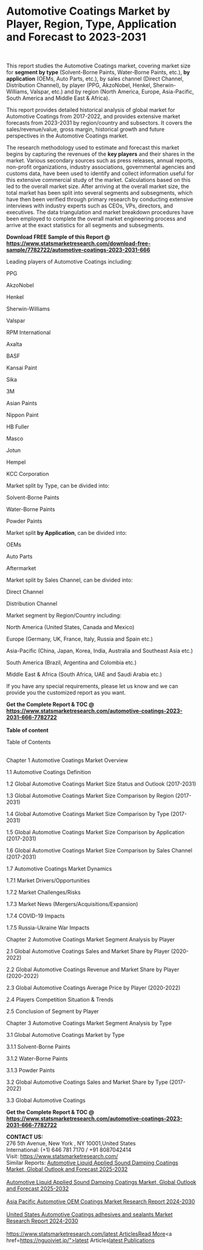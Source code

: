 <h1>Automotive Coatings Market by Player, Region, Type, Application and Forecast to 2023-2031</h1><br/><p>This report studies the Automotive Coatings market, covering market size for <strong>segment by type</strong> (Solvent-Borne Paints, Water-Borne Paints, etc.), <strong>by application</strong> (OEMs, Auto Parts, etc.), by sales channel (Direct Channel, Distribution Channel), by player (PPG, AkzoNobel, Henkel, Sherwin-Williams, Valspar, etc.) and by region (North America, Europe, Asia-Pacific, South America and Middle East & Africa).</p><p>This report provides detailed historical analysis of global market for Automotive Coatings from 2017-2022, and provides extensive market forecasts from 2023-2031 by region/country and subsectors. It covers the sales/revenue/value, gross margin, historical growth and future perspectives in the Automotive Coatings market.</p><p>The research methodology used to estimate and forecast this market begins by capturing the revenues of the <strong>key players</strong> and their shares in the market. Various secondary sources such as press releases, annual reports, non-profit organizations, industry associations, governmental agencies and customs data, have been used to identify and collect information useful for this extensive commercial study of the market. Calculations based on this led to the overall market size. After arriving at the overall market size, the total market has been split into several segments and subsegments, which have then been verified through primary research by conducting extensive interviews with industry experts such as CEOs, VPs, directors, and executives. The data triangulation and market breakdown procedures have been employed to complete the overall market engineering process and arrive at the exact statistics for all segments and subsegments.</p><p><strong>Download FREE Sample of this Report @ <a href="https://www.statsmarketresearch.com/download-free-sample/7782722/automotive-coatings-2023-2031-666">https://www.statsmarketresearch.com/download-free-sample/7782722/automotive-coatings-2023-2031-666</a></strong></p><p>Leading players of Automotive Coatings including:</p><p>PPG</p><p>AkzoNobel</p><p>Henkel</p><p>Sherwin-Williams</p><p>Valspar</p><p>RPM International</p><p>Axalta</p><p>BASF</p><p>Kansai Paint</p><p>Sika</p><p>3M</p><p>Asian Paints</p><p>Nippon Paint</p><p>HB Fuller</p><p>Masco</p><p>Jotun</p><p>Hempel</p><p>KCC Corporation</p><p>Market split by Type, can be divided into:</p><p>Solvent-Borne Paints</p><p>Water-Borne Paints</p><p>Powder Paints</p><p>Market split <strong>by Application</strong>, can be divided into:</p><p>OEMs</p><p>Auto Parts</p><p>Aftermarket</p><p>Market split by Sales Channel, can be divided into:</p><p>Direct Channel</p><p>Distribution Channel</p><p>Market segment by Region/Country including:</p><p>North America (United States, Canada and Mexico)</p><p>Europe (Germany, UK, France, Italy, Russia and Spain etc.)</p><p>Asia-Pacific (China, Japan, Korea, India, Australia and Southeast Asia etc.)</p><p>South America (Brazil, Argentina and Colombia etc.)</p><p>Middle East & Africa (South Africa, UAE and Saudi Arabia etc.)</p><p>If you have any special requirements, please let us know and we can provide you the customized report as you want.</p><div><b>Get the Complete Report & TOC @ <a href="https://www.statsmarketresearch.com/automotive-coatings-2023-2031-666-7782722">https://www.statsmarketresearch.com/automotive-coatings-2023-2031-666-7782722</a></b></div><br><b>Table of content</b><p>Table of Contents<br />
 
 <br />
 
 Chapter 1 Automotive Coatings Market Overview<br />
 
  1.1 Automotive Coatings Definition<br />
 
  1.2 Global Automotive Coatings Market Size Status and Outlook (2017-2031)<br />
 
  1.3 Global Automotive Coatings Market Size Comparison by Region (2017-2031)<br />
 
  1.4 Global Automotive Coatings Market Size Comparison by Type (2017-2031)<br />
 
  1.5 Global Automotive Coatings Market Size Comparison by Application (2017-2031)<br />
 
  1.6 Global Automotive Coatings Market Size Comparison by Sales Channel (2017-2031)<br />
 
  1.7 Automotive Coatings Market Dynamics<br />
 
  1.7.1 Market Drivers/Opportunities<br />
 
  1.7.2 Market Challenges/Risks<br />
 
  1.7.3 Market News (Mergers/Acquisitions/Expansion)<br />
 
  1.7.4 COVID-19 Impacts<br />
 
  1.7.5 Russia-Ukraine War Impacts<br />
 
 Chapter 2 Automotive Coatings Market Segment Analysis by Player<br />
 
  2.1 Global Automotive Coatings Sales and Market Share by Player (2020-2022)<br />
 
  2.2 Global Automotive Coatings Revenue and Market Share by Player (2020-2022)<br />
 
  2.3 Global Automotive Coatings Average Price by Player (2020-2022)<br />
 
  2.4 Players Competition Situation & Trends<br />
 
  2.5 Conclusion of Segment by Player<br />
 
 Chapter 3 Automotive Coatings Market Segment Analysis by Type<br />
 
  3.1 Global Automotive Coatings Market by Type<br />
 
  3.1.1 Solvent-Borne Paints<br />
 
  3.1.2 Water-Borne Paints<br />
 
  3.1.3 Powder Paints<br />
 
  3.2 Global Automotive Coatings Sales and Market Share by Type (2017-2022)<br />
 
  3.3 Global Automotive Coatings <br><div><b>Get the Complete Report & TOC @ <a href="https://www.statsmarketresearch.com/automotive-coatings-2023-2031-666-7782722">https://www.statsmarketresearch.com/automotive-coatings-2023-2031-666-7782722</a></b></div></p> <b>CONTACT US:</b><br>276 5th Avenue, New York , NY 10001,United States<br>International: (+1) 646 781 7170 / +91 8087042414<br>Visit: <a href="https://www.statsmarketresearch.com/">https://www.statsmarketresearch.com/</a><br>Similar Reports: <a href="https://www.statsmarketresearch.com/automotive-coatings-2023-2031-666-7782722">Automotive Liquid Applied Sound Damping Coatings Market, Global Outlook and Forecast 2025-2032</a><br/><br/><a href="https://www.statsmarketresearch.com/automotive-coatings-2023-2031-666-7782722">Automotive Liquid Applied Sound Damping Coatings Market, Global Outlook and Forecast 2025-2032</a><br/><br/><a href="https://www.statsmarketresearch.com/automotive-coatings-2023-2031-666-7782722">Asia Pacific Automotive OEM Coatings Market Research Report 2024-2030</a><br/><br/><a href="https://www.statsmarketresearch.com/automotive-coatings-2023-2031-666-7782722">United States Automotive Coatings adhesives and sealants Market Research Report 2024-2030</a><br/><br/><a href="https://gyeongbokgung.com">https://www.statsmarketresearch.com/</a><a href="https://hallyeomaritime.com">latest Articles</a><a href="https://jingwansa.com">Read More</a><a href=https://nguoiviet.jp/">latest Articles</a><a href="https://www.intelmarketresearch.com/">latest Publications</a>